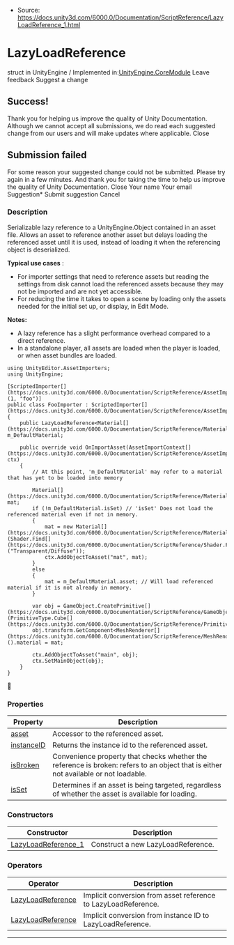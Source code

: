 * Source: https://docs.unity3d.com/6000.0/Documentation/ScriptReference/LazyLoadReference_1.html

# LazyLoadReference<T0>
struct in UnityEngine
/
Implemented in:[UnityEngine.CoreModule](https://docs.unity3d.com/6000.0/Documentation/ScriptReference/UnityEngine.CoreModule.html)
Leave feedback
Suggest a change
## Success!
Thank you for helping us improve the quality of Unity Documentation. Although we cannot accept all submissions, we do read each suggested change from our users and will make updates where applicable.
Close
## Submission failed
For some reason your suggested change could not be submitted. Please <a>try again</a> in a few minutes. And thank you for taking the time to help us improve the quality of Unity Documentation.
Close
Your name Your email Suggestion* Submit suggestion
Cancel
### Description
Serializable lazy reference to a UnityEngine.Object contained in an asset file.
Allows an asset to reference another asset but delays loading the referenced asset until it is used, instead of loading it when the referencing object is deserialized.  
  
**Typical use cases** :  
- For importer settings that need to reference assets but reading the settings from disk cannot load the referenced assets because they may not be imported and are not yet accessible.  
- For reducing the time it takes to open a scene by loading only the assets needed for the initial set up, or display, in Edit Mode.  
  
**Notes:**
  * A lazy reference has a slight performance overhead compared to a direct reference.
  * In a standalone player, all assets are loaded when the player is loaded, or when asset bundles are loaded.


```
using UnityEditor.AssetImporters;
using UnityEngine;  
  
[ScriptedImporter[](https://docs.unity3d.com/6000.0/Documentation/ScriptReference/AssetImporters.ScriptedImporter.html)(1, "foo")]
public class FooImporter : ScriptedImporter[](https://docs.unity3d.com/6000.0/Documentation/ScriptReference/AssetImporters.ScriptedImporter.html)
{
    public LazyLoadReference<Material[](https://docs.unity3d.com/6000.0/Documentation/ScriptReference/Material.html)> m_DefaultMaterial;  
  
    public override void OnImportAsset(AssetImportContext[](https://docs.unity3d.com/6000.0/Documentation/ScriptReference/AssetImporters.AssetImportContext.html) ctx)
    {
        // At this point, 'm_DefaultMaterial' may refer to a material that has yet to be loaded into memory  
  
        Material[](https://docs.unity3d.com/6000.0/Documentation/ScriptReference/Material.html) mat;
        if (!m_DefaultMaterial.isSet) // 'isSet' Does not load the referenced material even if not in memory.
        {
            mat = new Material[](https://docs.unity3d.com/6000.0/Documentation/ScriptReference/Material.html)(Shader.Find[](https://docs.unity3d.com/6000.0/Documentation/ScriptReference/Shader.Find.html)("Transparent/Diffuse"));
            ctx.AddObjectToAsset("mat", mat);
        }
        else
        {
            mat = m_DefaultMaterial.asset; // Will load referenced material if it is not already in memory.
        }  
  
        var obj = GameObject.CreatePrimitive[](https://docs.unity3d.com/6000.0/Documentation/ScriptReference/GameObject.CreatePrimitive.html)(PrimitiveType.Cube[](https://docs.unity3d.com/6000.0/Documentation/ScriptReference/PrimitiveType.Cube.html));
        obj.transform.GetComponent<MeshRenderer[](https://docs.unity3d.com/6000.0/Documentation/ScriptReference/MeshRenderer.html)>().material = mat;  
  
        ctx.AddObjectToAsset("main", obj);
        ctx.SetMainObject(obj);
    }
}

```

### Properties
Property | Description  
---|---  
[asset](https://docs.unity3d.com/6000.0/Documentation/ScriptReference/LazyLoadReference_1-asset.html) | Accessor to the referenced asset.  
[instanceID](https://docs.unity3d.com/6000.0/Documentation/ScriptReference/LazyLoadReference_1-instanceID.html) | Returns the instance id to the referenced asset.  
[isBroken](https://docs.unity3d.com/6000.0/Documentation/ScriptReference/LazyLoadReference_1-isBroken.html) | Convenience property that checks whether the reference is broken: refers to an object that is either not available or not loadable.  
[isSet](https://docs.unity3d.com/6000.0/Documentation/ScriptReference/LazyLoadReference_1-isSet.html) | Determines if an asset is being targeted, regardless of whether the asset is available for loading.  
### Constructors
Constructor | Description  
---|---  
[LazyLoadReference_1](https://docs.unity3d.com/6000.0/Documentation/ScriptReference/LazyLoadReference_1-ctor.html) | Construct a new LazyLoadReference.  
### Operators
Operator | Description  
---|---  
[LazyLoadReference<T>](https://docs.unity3d.com/6000.0/Documentation/ScriptReference/LazyLoadReference_1-operator_T.html) | Implicit conversion from asset reference to LazyLoadReference.  
[LazyLoadReference<T>](https://docs.unity3d.com/6000.0/Documentation/ScriptReference/LazyLoadReference_1-operator_int.html) | Implicit conversion from instance ID to LazyLoadReference.  
* * *
